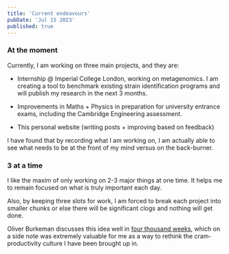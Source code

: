 ```yaml
---
title: 'Current endeavours'
pubDate: 'Jul 15 2023'
published: true
---
```


### At the moment

Currently, I am working on three main projects, and they are:

- Internship @ Imperial College London, working on metagenomics. I am creating a tool to benchmark existing strain identification programs and will publish my research in the next 3 months.

- Improvements in Maths + Physics in preparation for university entrance exams, including the Cambridge Engineering assessment.

- This personal website (writing posts + improving based on feedback)

I have found that by recording what I am working on, I am actually able to see what needs to be at the front of my mind versus on the back-burner.

### 3 at a time

I like the maxim of only working on 2-3 major things at one time. It helps me to remain focused on what is truly important each day.

Also, by keeping three slots for work, I am forced to break each project into smaller chunks or else there will be significant clogs and nothing will get done.

Oliver Burkeman discusses this idea well in [four thousand weeks](https://en.wikipedia.org/wiki/Four_Thousand_Weeks:_Time_Management_for_Mortals), which on a side note was extremely valuable for me as a way to rethink the cram-productivity culture I have been brought up in.

